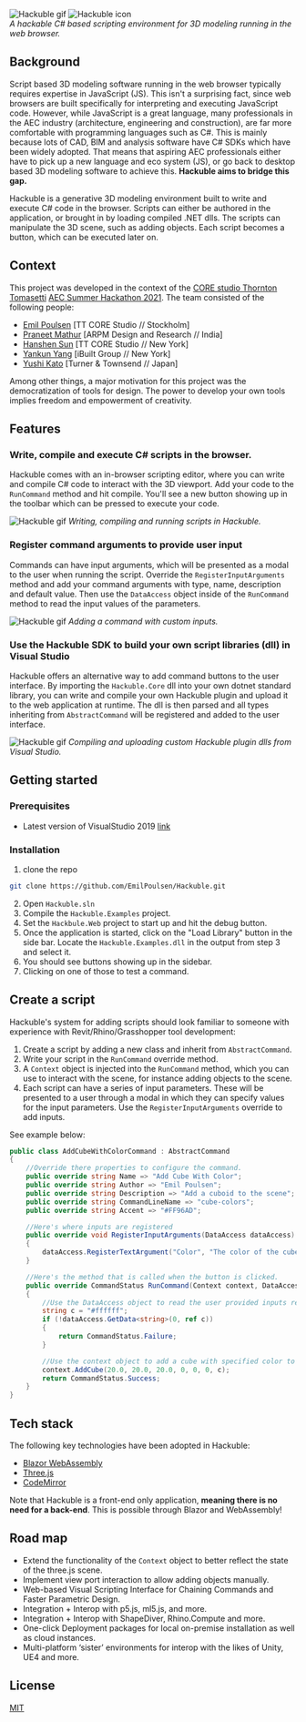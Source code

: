 ![Hackuble gif](Resources/hackuble.gif) ![Hackuble icon](src/Hackuble.Web/wwwroot/icon.png)  
*A hackable C# based scripting environment for 3D modeling running in the web browser.* 

## Background
Script based 3D modeling software running in the web browser typically requires expertise in JavaScript (JS). This isn't a surprising fact, since web browsers are built specifically for interpreting and executing JavaScript code. However, while JavaScript is a great language, many professionals in the AEC industry (architecture, engineering and construction), are far more comfortable with programming languages such as C#. This is mainly because lots of CAD, BIM and analysis software have C# SDKs which have been widely adopted. That means that aspiring AEC professionals either have to pick up a new language and eco system (JS), or go back to desktop based 3D modeling software to achieve this. **Hackuble aims to bridge this gap.**

Hackuble is a generative 3D modeling environment built to write and execute C# code in the browser. Scripts can either be authored in the application, or brought in by loading compiled .NET dlls. The scripts can manipulate the 3D scene, such as adding objects. Each script becomes a button, which can be executed later on.

## Context
This project was developed in the context of the [CORE studio Thornton Tomasetti](http://core.thorntontomasetti.com/) [AEC Summer Hackathon 2021](https://www.aectech.us/). The team consisted of the following people:
- [Emil Poulsen](https://github.com/EmilPoulsen) [TT CORE Studio // Stockholm]
- [Praneet Mathur](https://github.com/pm-Architect) [ARPM Design and Research // India]
- [Hanshen Sun](https://github.com/hanshenSun) [TT CORE Studio // New York]
- [Yankun Yang](https://github.com/simpleSketche) [iBuilt Group // New York]
- [Yushi Kato](https://github.com/YKato521) [Turner & Townsend // Japan]

Among other things, a major motivation for this project was the democratization of tools for design. The power to develop your own tools implies freedom and empowerment of creativity.

## Features

### Write, compile and execute C# scripts in the browser.
Hackuble comes with an in-browser scripting editor, where you can write and compile C# code to interact with the 3D viewport. Add your code to the `RunCommand` method and hit compile. You'll see a new button showing up in the toolbar which can be pressed to execute your code.

![Hackuble gif](gifs/hackuble-01-write-commands.gif)
*Writing, compiling and running scripts in Hackuble.*

### Register command arguments to provide user input
Commands can have input arguments, which will be presented as a modal to the user when running the script. Override the `RegisterInputArguments` method and add your command arguments with type, name, description and default value. Then use the `DataAccess` object inside of the `RunCommand` method to read the input values of the parameters.  

![Hackuble gif](gifs/hackuble-02-input-parameters.gif)
*Adding a command with custom inputs.*

### Use the Hackuble SDK to build your own script libraries (dll) in Visual Studio
Hackuble offers an alternative way to add command buttons to the user interface. By importing the `Hackuble.Core` dll into your own dotnet standard library, you can write and compile your own Hackuble plugin and upload it to the web application at runtime. The dll is then parsed and all types inheriting from `AbstractCommand` will be registered and added to the user interface.  

![Hackuble gif](gifs/hackuble-03-compile-plugin.gif)
*Compiling and uploading custom Hackuble plugin dlls from Visual Studio.*

## Getting started
### Prerequisites
* Latest version of VisualStudio 2019 [link](https://visualstudio.microsoft.com/downloads/)

### Installation
1. clone the repo

```sh
git clone https://github.com/EmilPoulsen/Hackuble.git
```

2. Open `Hackuble.sln`
3. Compile the `Hackuble.Examples` project.
4. Set the `Hackbule.Web` project to start up and hit the debug button.
5. Once the application is started, click on the "Load Library" button in the side bar. Locate the `Hackuble.Examples.dll` in the output from step 3 and select it.
6. You should see buttons showing up in the sidebar.
7. Clicking on one of those to test a command.

## Create a script
Hackuble's system for adding scripts should look familiar to someone with experience with Revit/Rhino/Grasshopper tool development:

1. Create a script by adding a new class and inherit from `AbstractCommand`.
2. Write your script in the `RunCommand` override method.
3. A `Context` object is injected into the `RunCommand` method, which you can use to interact with the scene, for instance adding objects to the scene. 
4. Each script can have a series of input parameters. These will be presented to a user through a modal in which they can specify values for the input parameters. Use the `RegisterInputArguments` override to add inputs.

See example below:
```csharp
public class AddCubeWithColorCommand : AbstractCommand
{
    //Override there properties to configure the command.
    public override string Name => "Add Cube With Color";
    public override string Author => "Emil Poulsen";
    public override string Description => "Add a cuboid to the scene";
    public override string CommandLineName => "cube-colors";
    public override string Accent => "#FF96AD";

    //Here's where inputs are registered
    public override void RegisterInputArguments(DataAccess dataAccess)
    {
        dataAccess.RegisterTextArgument("Color", "The color of the cube in Hex Format", "#FF96AD");
    }

    //Here's the method that is called when the button is clicked.
    public override CommandStatus RunCommand(Context context, DataAccess dataAccess)
    {
        //Use the DataAccess object to read the user provided inputs registered above.
        string c = "#ffffff";
        if (!dataAccess.GetData<string>(0, ref c))
        {
            return CommandStatus.Failure;
        }

        //Use the context object to add a cube with specified color to the view port.
        context.AddCube(20.0, 20.0, 20.0, 0, 0, 0, c);
        return CommandStatus.Success;
    }
}
```

## Tech stack
The following key technologies have been adopted in Hackuble: 
- [Blazor WebAssembly](https://dotnet.microsoft.com/apps/aspnet/web-apps/blazor)
- [Three.js](https://threejs.org/)
- [CodeMirror](https://codemirror.net/)

Note that Hackuble is a front-end only application, **meaning there is no need for a back-end**. This is possible through Blazor and WebAssembly! 

## Road map
- Extend the functionality of the `Context` object to better reflect the state of the three.js scene.
- Implement view port interaction to allow adding objects manually.
- Web-based Visual Scripting Interface for Chaining Commands and Faster Parametric Design.
- Integration + Interop with p5.js, ml5.js, and more.
- Integration + Interop with ShapeDiver, Rhino.Compute and more.
- One-click Deployment packages for local on-premise installation as well as cloud instances.
- Multi-platform ‘sister’ environments for interop with the likes of Unity, UE4 and more.

## License
[MIT](LICENSE)
